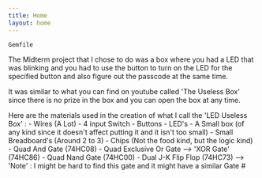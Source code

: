 ```yaml
---
title: Home
layout: home
---
```


`Gemfile`

The Midterm project that I chose to do was a box where you had a LED that was blinking and you had to use the button to turn on the LED for the specified button and also figure out the passcode at the same time.

It was similar to what you can find on youtube called 'The Useless Box' since there is no prize in the box and you can open the box at any time.



Here are the materials used in the creation of what I call the 'LED Useless Box' :
    - Wires (A Lot)
    - 4 input Switch
    - Buttons
    - LED's
    - A Small box (of any kind since it doesn't affect putting it and it isn't too small)
    - Small Breadboard's (Around 2 to 3)
    - Chips (Not the food kind, but the logic kind)
          - Quad And Gate (74HC08)
          - Quad Exclusive Or Gate --> 'XOR Gate' (74HC86)
          - Quad Nand Gate (74HC00)
          - Dual J-K Flip Flop (74HC73) --> 'Note' : I might be hard to find this gate and it might have a similar Gate #



